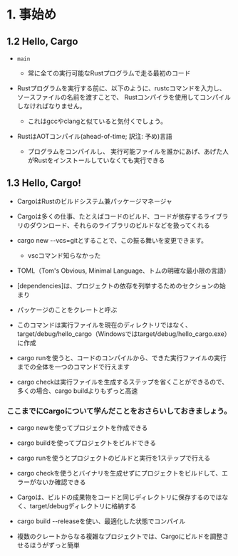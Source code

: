 # 1. 事始め

## 1.2 Hello, Cargo

* `main`
  * 常に全ての実行可能なRustプログラムで走る最初のコード

* Rustプログラムを実行する前に、以下のように、rustcコマンドを入力し、ソースファイルの名前を渡すことで、 Rustコンパイラを使用してコンパイルしなければなりません。
  * これはgccやclangと似ていると気付くでしょう。

* RustはAOTコンパイル(ahead-of-time; 訳注: 予め)言語
  * プログラムをコンパイルし、 実行可能ファイルを誰かにあげ、あげた人がRustをインストールしていなくても実行できる

## 1.3 Hello, Cargo!

* CargoはRustのビルドシステム兼パッケージマネージャ

* Cargoは多くの仕事、たとえばコードのビルド、コードが依存するライブラリのダウンロード、それらのライブラリのビルドなどを扱ってくれる

* cargo new --vcs=gitとすることで、この振る舞いを変更できます。
  * vscコマンド知らなかった

* TOML（Tom's Obvious, Minimal Language、トムの明確な最小限の言語）

* [dependencies]は、プロジェクトの依存を列挙するためのセクションの始まり

* パッケージのことをクレートと呼ぶ

* このコマンドは実行ファイルを現在のディレクトリではなく、target/debug/hello_cargo（Windowsではtarget/debug/hello_cargo.exe）に作成

* cargo runを使うと、コードのコンパイルから、できた実行ファイルの実行までの全体を一つのコマンドで行えます

* cargo checkは実行ファイルを生成するステップを省くことができるので、多くの場合、cargo buildよりもずっと高速

### ここまでにCargoについて学んだことをおさらいしておきましょう。

* cargo newを使ってプロジェクトを作成できる
* cargo buildを使ってプロジェクトをビルドできる
* cargo runを使うとプロジェクトのビルドと実行を1ステップで行える
* cargo checkを使うとバイナリを生成せずにプロジェクトをビルドして、エラーがないか確認できる
* Cargoは、ビルドの成果物をコードと同じディレクトリに保存するのではなく、target/debugディレクトリに格納する

* cargo build --releaseを使い、最適化した状態でコンパイル

*  複数のクレートからなる複雑なプロジェクトでは、Cargoにビルドを調整させるほうがずっと簡単


